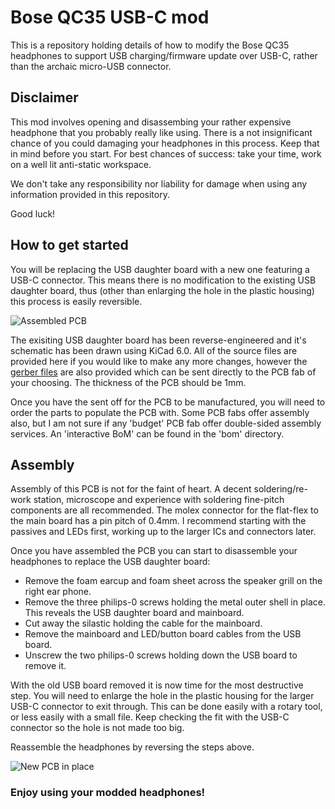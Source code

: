# Bose QC35 USB-C mod

This is a repository holding details of how to modify the Bose QC35 headphones
to support USB charging/firmware update over USB-C, rather than the archaic
micro-USB connector.

## Disclaimer

This mod involves opening and disassembing your rather expensive headphone that
you probably really like using. There is a not insignificant chance of you could
damaging your headphones in this process. Keep that in mind before you start.
For best chances of success: take your time, work on a well lit anti-static
workspace.

We don't take any responsibility nor liability for damage when using any
information provided in this repository.

Good luck!

## How to get started

You will be replacing the USB daughter board with a new one featuring a USB-C
connector. This means there is no modification to the existing USB daughter
board, thus (other than enlarging the hole in the plastic housing) this process
is easily reversible.

![Assembled PCB](https://raw.githubusercontent.com/jamesturton/bose-qc35-usb-c/main/pics/assembled.jpg)

The exisiting USB daughter board has been reverse-engineered and it's schematic
has been drawn using KiCad 6.0. All of the source files are provided here if you
would like to make any more changes, however the [gerber files](https://github.com/jamesturton/bose-qc35-usb-c/blob/main/gerber.zip?raw=true)
are also provided which can be sent directly to the PCB fab of your choosing.
The thickness of the PCB should be 1mm.

Once you have the sent off for the PCB to be manufactured, you will need to
order the parts to populate the PCB with. Some PCB fabs offer assembly also, but
I am not sure if any 'budget' PCB fab offer double-sided assembly services.
An 'interactive BoM' can be found in the 'bom' directory.

## Assembly

Assembly of this PCB is not for the faint of heart. A decent soldering/re-work
station, microscope and experience with soldering fine-pitch components are all
recommended. The molex connector for the flat-flex to the main board has a pin
pitch of 0.4mm. I recommend starting with the passives and LEDs first, working
up to the larger ICs and connectors later.

Once you have assembled the PCB you can start to disassemble your headphones to
replace the USB daughter board:
* Remove the foam earcup and foam sheet across the speaker grill on the right
ear phone.
* Remove the three philips-0 screws holding the metal outer shell in place. This
reveals the USB daughter board and mainboard.
* Cut away the silastic holding the cable for the mainboard.
* Remove the mainboard and LED/button board cables from the USB board.
* Unscrew the two philips-0 screws holding down the USB board to remove it.

With the old USB board removed it is now time for the most destructive step. You
will need to enlarge the hole in the plastic housing for the larger USB-C
connector to exit through. This can be done easily with a rotary tool, or less
easily with a small file. Keep checking the fit with the USB-C connector so the
hole is not made too big.

Reassemble the headphones by reversing the steps above.

![New PCB in place](https://raw.githubusercontent.com/jamesturton/bose-qc35-usb-c/main/pics/housing.jpg)

### Enjoy using your modded headphones!
